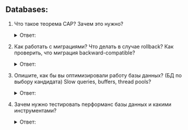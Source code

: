 ## Databases:

1. Что такое теорема CAP? Зачем это нужно?

   <details>
      <summary> Ответ: </summary>

   CAP-теорема

   Она гласит, что в распределенной системе можно обеспечить только два свойства из трех: согласованность, доступность и устойчивость к разделению. Помогает понимать, как конкретная распределенная система будет работать и чего от нее ожидать.

   Подробнее: https://altarena.ru/teorema-cap-prostym-yazykom/
    </details>


2. Как работать с миграциями? Что делать в случае rollback? Как проверить, что миграция backward-compatible?

   <details>
      <summary> Ответ: </summary>

   Подробнее: https://habr.com/ru/post/178665/
    </details>


3. Опишите, как бы вы оптимизировали работу базы данных? (БД по выбору кандидата) Slow queries, buffers, thread pools?

   <details>
      <summary> Ответ: </summary>
    Ваш опыт
   Подробнее:
    </details>


4. Зачем нужно тестировать перформанс базы данных и какими инструментами?

   <details>
      <summary> Ответ: </summary>

   Подробнее: https://www.performance-lab.ru/blog/luchshie-instrumenty-dlya-nagruzochnogo-testirovaniya
    </details>
